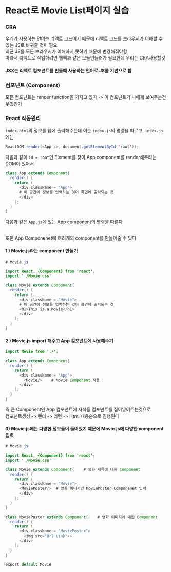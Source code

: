 # React로 Movie List페이지 실습
### CRA
우리가 사용하는 언어는 리액트 코드이기 때문에 리액트 코드를 브라우저가 이해할 수 있는 JS로 바꿔줄 것이 필요<br/>
최근 JS를 모든 브라우저가 이해하지 못하기 때문에 변경해줘야함<br/>
따라서 리액트로 작업하려면 웹팩과 같은 모듈번들러가 필요한데 우리는 CRA사용할것

#### JSX는 리액트 컴포넌트를 만들때 사용하는 언어로 JS를 기반으로 함

### 컴포넌트 (Component)
모든 컴포넌트는 render function을 가지고 있따 -> 이 컴포넌트가 나에게 보여주는건 무엇인가

### React 작동원리
`index.html`의 정보를 웹에 출력해주는데 이는 `index.js`의 명령을 따르고, `index.js`에는 <br/>
```java
ReactDOM.render(<App />, document.getElementById('root'));
```
다음과 같이 `id = root`인 Element를 찾아 App component를 render해주라는 DOM이 있어서<br/>
```java
class App extends Component{
  render() {
    return (
      <div className = "App">
      # 이 공간에 정보를 입력하는 것이 화면에 출력되는 것
      </div>
    );
  }
}
```
다음과 같은 `App.js`에 있는 App component의 명령을 따른다<br/><br/>

또한 App Componenet에 여러개의 component를 만들어줄 수 있다

#### 1 ) Movie.js라는 component 만들기
```java
# Movie.js

import React, {Component} from 'react';
import './Movie.css'

class Movie extends Component{
  render() {
    return (
      <div className = "Movie">
      # 이 공간에 정보를 입력하는 것이 화면에 출력되는 것
      <h1>This is a Movie</h1>
      </div>
    );
  }
}
```

#### 2 ) Movie.js import 해주고 App 컴포넌트에 사용해주기
```java
import Movie from './';

class App extends Component{
  render() {
    return (
      <div className = "App">
        <Movie/>    # Movie Component 사용
      </div>
    );
  }
}
```
즉 큰 Component인 App 컴포넌트에 자식들 컴포넌트를 집어넣어주는것으로
<br/>
컴포넌트생성 -> 렌더 -> 리턴 -> Html 내용순으로 진행된다

#### 3) Movie.js에는 다양한 정보들이 들어있기 떄문에 Movie.js에 다양한 component 입력
```java
# Movie.js

import React, {Component} from 'react';
import './Movie.css'

class Movie extends Component{    # 영화 제목에 대한 Component
  render() {
    return (
      <div className = "Movie">
      <MoviePoster/>  # 영화 이미지인 MoviePoster Componenet 입력
      </div>
    );
  }
}

class MoviePoster extends Component{    # 영화 이미지에 대한 Component
  render() {
    return (
      <div className = "MoviePoster">
        <img src="Url Link"/>
      </div>
    );
  }
}

export default Movie
```

